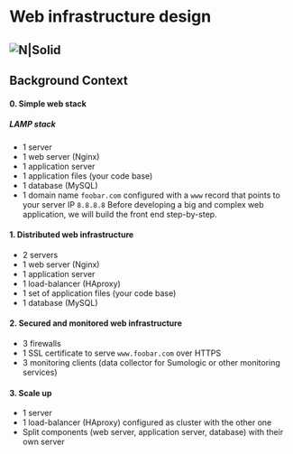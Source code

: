# Web infrastructure design
![N|Solid](https://www.holbertonschool.com/holberton-logo.png)
--
## Background Context

#### 0. Simple web stack
##### LAMP stack
-   1 server
-   1 web server (Nginx)
-   1 application server
-   1 application files (your code base)
-   1 database (MySQL)
-   1 domain name  `foobar.com`  configured with a  `www`  record that points to your server IP  `8.8.8.8`
Before developing a big and complex web application, we will build the front end step-by-step.
#### 1. Distributed web infrastructure
-   2 servers
-   1 web server (Nginx)
-   1 application server
-   1 load-balancer (HAproxy)
-   1 set of application files (your code base)
-   1 database (MySQL)
#### 2. Secured and monitored web infrastructure
-   3 firewalls
-   1 SSL certificate to serve  `www.foobar.com`  over HTTPS
-   3 monitoring clients (data collector for Sumologic or other monitoring services)
#### 3. Scale up
-   1 server
-   1 load-balancer (HAproxy) configured as cluster with the other one
-   Split components (web server, application server, database) with their own server


